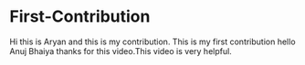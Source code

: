 # First-Contribution
Hi this is Aryan and this is my contribution.
This is my first contribution
hello Anuj  Bhaiya thanks for this video.This video is very helpful.
